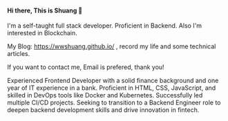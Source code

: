 #### Hi there, This is Shuang 👋

I'm a self-taught full stack developer. Proficient in Backend. Also I'm interested in Blockchain.

My Blog: https://wwshuang.github.io/ , record my life and some technical articles.

If you want to contact me, Email is prefered, thank you!

<!--
#### 📫 How to reach me:  

<a href="https://www.linkedin.com/in/shuanggu/">
  <img align="left" alt="Shuang's LinkedIN" width="22px" src="https://raw.githubusercontent.com/peterthehan/peterthehan/master/assets/linkedin.svg" />
</a>



**wwShuang/wwShuang** is a ✨ _special_ ✨ repository because its `README.md` (this file) appears on your GitHub profile.

Here are some ideas to get you started:

- 🔭 I’m currently working on ...
- 🌱 I’m currently learning ...
- 👯 I’m looking to collaborate on ...
- 🤔 I’m looking for help with ...
- 💬 Ask me about ...
- 📫 How to reach me: ...
- 😄 Pronouns: ...
- ⚡ Fun fact: ...
-->
Experienced Frontend Developer with a solid finance background and one year of IT experience in a bank. Proficient in HTML, CSS, JavaScript, and skilled in DevOps tools like Docker and Kubernetes. Successfully led multiple CI/CD projects. Seeking to transition to a Backend Engineer role to deepen backend development skills and drive innovation in fintech.
